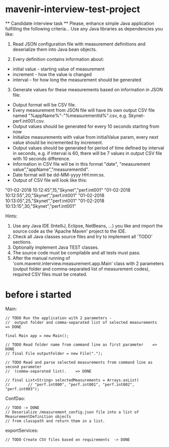 # mavenir-interview-test-project

** Candidate interview task **
Please, enhance simple Java application fulfilling the following criteria...
Use any Java libraries as dependencies you like:

1. Read JSON configuration file with measurement definitions and deserialize them into Java bean objects.

2. Every definition contains information about:
- initial value - starting value of measurement
- increment - how the value is changed
- interval - for how long the measurement should be generated

3. Generate values for these measurements based on information in JSON file:
- Output format will be CSV file.
- Every measurement from JSON file will have its own output CSV file named "%appName%"-"%measurementId%".csv, e.g. Skynet-perf.int001.csv.
- Output values should be generated for every 10 seconds starting from now
- Initialize measurements with value from initialValue param, every next value should be incremented by increment.
- Output values should be generated for period of time defined by interval in seconds, e.g. if interval is 60, there will be 7 values in output CSV file with 10 seconds difference.
- Information in CSV file will be in this format "date", "measurement value","appName","measurementId".
- Date format will be dd-MM-yyyy HH:mm:ss.
- Output of CSV file will look like this:

"01-02-2018 10:12:45",15,"Skynet","perf.int001"
"01-02-2018 10:12:55",20,"Skynet","perf.int001"
"01-02-2018 10:13:05",25,"Skynet","perf.int001"
"01-02-2018 10:13:15",30,"Skynet","perf.int001"

Hints:
1. Use any Java IDE (IntelliJ, Eclipse, NetBeans, ...) you like and import the source code as the 'Apache Maven' project to the IDE.
2. Check all Java classes source files and try to implement all 'TODO' sections.
3. Optionally implement Java TEST classes.
4. The source code must be compilable and all tests must pass.
5. After the manual running of 'com.mavenir.interview.measurement.app.Main' class with 2 parameters
(output folder and comma-separated list of measurement codes), required CSV files must be created.


# before i started
Main:

```
// TODO Run the application with 2 parameters -
//  output folder and comma-separated list of selected measurements   => DONE

final Main app = new Main();

// TODO Read folder name from command line as first parameter    => DONE
// final File outputFolder = new File(".");

// TODO Read and parse selected measurements from command line as second parameter
//  (comma-separated list).    => DONE

// final List<String> selectedMeasurements = Arrays.asList(
//        // "perf.int000", "perf.int001", "perf.int002", "perf.int003");
```

ConfDao:

```
// TODO -> DONE
// Deserialize /measurement_config.json file into a list of MeasurementDefinition objects
// from classpath and return them in a list.
```

exportServices:
```
// TODO Create CSV files based on requirements  -> DONE
```
